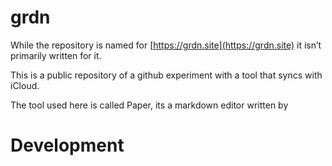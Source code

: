 # grdn 

While the repository is named for [https://grdn.site](https://grdn.site) it isn’t primarily written for it. 

This is a public repository of a github experiment with a tool that syncs with iCloud. 

The tool used here is called Paper, its a markdown editor written by 


# Development 
